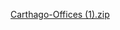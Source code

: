 [Carthago-Offices (1).zip](https://github.com/user-attachments/files/22993015/Carthago-Offices.1.zip)
